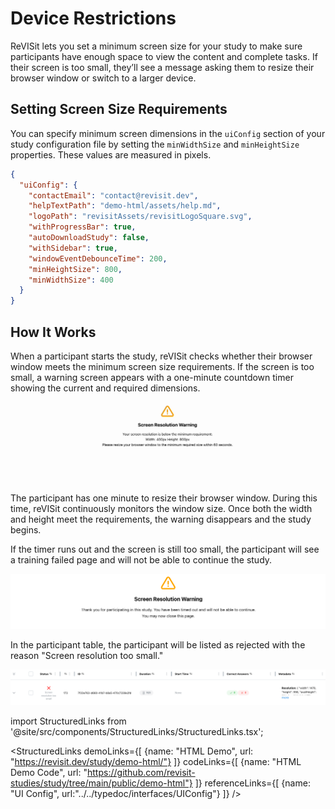 # Device Restrictions

ReVISit lets you set a minimum screen size for your study to make sure participants have enough space to view the content and complete tasks. If their screen is too small, they’ll see a message asking them to resize their browser window or switch to a larger device.

## Setting Screen Size Requirements

You can specify minimum screen dimensions in the `uiConfig` section of your study configuration file by setting the `minWidthSize` and `minHeightSize` properties. These values are measured in pixels.

```json
{
  "uiConfig": {
    "contactEmail": "contact@revisit.dev",
    "helpTextPath": "demo-html/assets/help.md",
    "logoPath": "revisitAssets/revisitLogoSquare.svg",
    "withProgressBar": true,
    "autoDownloadStudy": false,
    "withSidebar": true,
    "windowEventDebounceTime": 200,
    "minHeightSize": 800,
    "minWidthSize": 400
  }
}
```

## How It Works

When a participant starts the study, reVISit checks whether their browser window meets the minimum screen size requirements. If the screen is too small, a warning screen appears with a one-minute countdown timer showing the current and required dimensions.

![Device Size Check Timer](./img/device-check-timer.gif)

The participant has one minute to resize their browser window. During this time, reVISit continuously monitors the window size. Once both the width and height meet the requirements, the warning disappears and the study begins.

If the timer runs out and the screen is still too small, the participant will see a training failed page and will not be able to continue the study.

![Device Size Check Timeout](./img/device-check-timeout.png)

In the participant table, the participant will be listed as rejected with the reason "Screen resolution too small."

![Device Size Check Rejected Participant](./img/device-check-rejected.png)

<!--   Importing Links -->
import StructuredLinks from '@site/src/components/StructuredLinks/StructuredLinks.tsx';

<StructuredLinks
  demoLinks={[
    {name: "HTML Demo", url: "https://revisit.dev/study/demo-html/"}
  ]}
  codeLinks={[
    {name: "HTML Demo Code", url: "https://github.com/revisit-studies/study/tree/main/public/demo-html"}
  ]}
  referenceLinks={[
    {name: "UI Config", url:"../../typedoc/interfaces/UIConfig"}
  ]}
/>